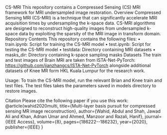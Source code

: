 CS-MRI
This repository contains a Compressed Sensing (CS) MRI framework for MRI undersampled image restoration.
Overview
Compressed Sensing MRI (CS-MRI) is a technique that can significantly accelerate MRI acquisition times by undersampling the k-space data. CS-MRI algorithms are designed to reconstruct high-quality images from undersampled k-space data by exploiting the sparsity of the MRI image in transform domain.
Repository Contents
This repository contains the following files:
•	train.ipynb: Script for training the CS-MRI model
•	test.ipynb: Script for testing the CS-MRI model
•	testdata: Directory containing MRI datasets
•	masks_dir: Directory containing k-space sampling masks
Datasets
The train and test images of Brain MRI are taken from ISTA-Net-PyTorch: https://github.com/jianzhangcs/ISTA-Net-PyTorch alongside additional datasets of Knee MR form HKL Kuala Lumpur for the research work.



Usage:
To train the CS-MRI model, run the relevant Brian and Knee train and test files. The test files takes the parameters saved in models directory to restore images.



Citation
Please cite the following paper if you use this work:
@article{wahid2020multi,
  title={Multi-layer basis pursuit for compressed sensing MR image reconstruction},
  author={Wahid, Abdul and Shah, Jawad Ali and Khan, Adnan Umar and Ahmed, Manzoor and Razali, Hanif},
  journal={IEEE Access},
  volume={8},
  pages={186222--186232},
  year={2020},
  publisher={IEEE}
}

